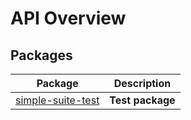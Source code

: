 # API Overview

## Packages

| Package | Description |
| --- | --- |
| [simple-suite-test](docs/simple-suite-test) | <b>Test package</b> |
